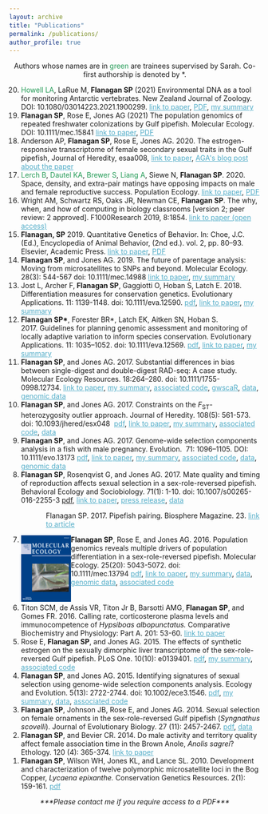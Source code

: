 ```yaml
---
layout: archive
title: "Publications"
permalink: /publications/
author_profile: true
---
```


<p style="text-align: center;">
Authors whose names are in <span style="color:#239B56">green</span> are trainees supervised by Sarah. 
Co-first authorship is denoted by *.
</p>

<ol reversed>
  
  <li> <span style="color:#239B56">Howell LA</span>, LaRue M, <strong>Flanagan SP</strong> (2021) Environmental DNA as a tool for monitoring Antarctic vertebrates. New Zealand Journal of Zoology. DOI: 10.1080/03014223.2021.1900299. <a href="https://doi.org/10.1080/03014223.2021.1900299" target="_blank" rel="noopener" style="color: rgb(82, 173, 200)">link to paper</a>, <a href="https://github.com/flanagan-lab/flanagan-lab.github.io/blob/master/pdfs/Howell%20et%20al%202021%20-%20environmental%20DNA%20as%20a%20monitoring%20tool.pdf" target="_blank" rel="noreferrer noopener" aria-label="PDF (opens in a new tab)" style="color: rgb(82, 173, 200)">PDF</a>, <a href="https://sarahpflanagan.wordpress.com/2021/06/23/edna-antarctica/" target="_blank" rel="noreferrer noopener" aria-label="my summary (opens in a new tab)" style="color: rgb(82, 173, 200)">my summary</a> </li>

  <li> <strong>Flanagan SP</strong>, Rose E, Jones AG (2021) The population genomics of repeated freshwater colonizations by Gulf pipefish. Molecular Ecology. DOI: 10.1111/mec.15841 <a href="http://doi.org/10.1111/mec.15841" target="_blank" rel="noopener" style="color: rgb(82, 173, 200)">link to paper</a>, <a href="https://github.com/flanagan-lab/flanagan-lab.github.io/blob/master/pdfs/Flanagan%20et%20al%202021%20-%20fwsw%20ACCEPTED.pdf" target="_blank" rel="noreferrer noopener" aria-label="PDF (accepted version)" style="color: rgb(82, 173, 200)">PDF</a> </li>

  <li> Anderson AP, <strong>Flanagan SP</strong>, Rose E, Jones AG. 2020. The estrogen-responsive transcriptome of female secondary sexual traits in the Gulf pipefish, Journal of Heredity, esaa008, <a href="https://academic.oup.com/jhered/advance-article-abstract/doi/10.1093/jhered/esaa008/5775491" target="_blank" rel="noopener" style="color: rgb(82, 173, 200)">link to paper</a>, <a href="http://blog.theaga.org/to-band-or-not-to-band-what-drives-the-expression-of-fashion-accessories-in-female-pipefish/" target="_blank" rel="noreferrer noopener" aria-label="AGA blog post (opens in a new tab)" style="color: rgb(82, 173, 200)">AGA's blog post about the paper</a> </li>

  <li> <span style="color:#239B56">Lerch B</span>, <span style="color:#239B56">Dautel KA</span>, <span style="color:#239B56">Brewer S</span>, <span style="color:#239B56">Liang A</span>, Siewe N, <strong>Flanagan SP</strong>. 2020. Space, density, and extra-pair matings have opposing impacts on male and female reproductive success. Population Ecology. <a href="https://esj-journals.onlinelibrary.wiley.com/doi/abs/10.1002/1438-390X.12047" target="_blank" rel="noopener" style="color: rgb(82, 173, 200)">link to paper</a>, <a href="https://github.com/flanagan-lab/flanagan-lab.github.io/blob/master/pdfs/Lerch%20et%20al%202020.pdf" target="_blank" rel="noreferrer noopener" aria-label="PDF" style="color: rgb(82, 173, 200)">PDF</a>  </li>

  <li> Wright AM, Schwartz RS, Oaks JR, Newman CE, <strong>Flanagan SP</strong>. The why, when, and how of computing in biology classrooms [version 2; peer review: 2 approved]. F1000Research 2019, 8:1854. <a href="https://doi.org/10.12688/f1000research.20873.1" target="_blank" rel="noopener" style="color: rgb(82, 173, 200)">link to paper (open access)</a> </li>
  
  <li> <strong>Flanagan, SP</strong> 2019. Quantitative Genetics of Behavior. In: Choe, J.C. (Ed.), Encyclopedia of Animal Behavior, (2nd ed.). vol. 2, pp. 80–93. Elsevier, Academic Press. <a href="https://www.elsevier.com/books/encyclopedia-of-animal-behavior/choe/978-0-12-813251-7" target="_blank" rel="noopener" style="color: rgb(82, 173, 200)">link to paper</a>, <a href="https://sarahpflanagan.files.wordpress.com/2019/11/flanagan-2019-bookchapter.pdf" target="_blank" rel="noreferrer noopener" aria-label="PDF (opens in a new tab)" style="color: rgb(82, 173, 200)">PDF</a> </li>
  
  <li> <strong>Flanagan SP</strong>, and Jones AG. 2019. The future of parentage analysis: Moving from microsatellites to SNPs and beyond. Molecular Ecology. 28(3): 544-567 doi: 10.1111/mec.14988 
    <a href="https://onlinelibrary.wiley.com/doi/abs/10.1111/mec.14988" target="_blank" rel="noopener" style="color: rgb(82, 173, 200)">link to paper</a>, <a href="https://sarahpflanagan.wordpress.com/2019/01/21/a-review-of-parentage-analysis/" target="_blank" rel="noreferrer noopener" aria-label="my summary (opens in a new tab)" style="color: rgb(82, 173, 200)">my summary</a></li>
  
  <li> Jost L, Archer F,<strong> Flanagan SP</strong>, Gaggiotti O, Hoban S, Latch E. 2018. Differentiation measures for conservation genetics. Evolutionary Applications. 11: 1139-1148. doi: 10.1111/eva.12590. 
    <a title="Jost_et_al-2018-Evolutionary_Applications" href="https://sarahpflanagan.files.wordpress.com/2018/02/jost_et_al-2018-evolutionary_applications.pdf" target="_blank" rel="noopener" style="color: rgb(82, 173, 200)">pdf</a>, <a href="http://onlinelibrary.wiley.com/doi/10.1111/eva.12590/full" target="_blank" rel="noopener" style="color: rgb(82, 173, 200)">link to paper</a>, <a href="https://sarahpflanagan.wordpress.com/2017/12/22/how-can-modern-genetic-tools-be-used-in-conservation-assessment-and-monitoring/" target="_blank" rel="noopener" style="color: rgb(82, 173, 200)">my summary</a> </li>

  <li> <strong><span class="author">Flanagan SP*</span></strong>, <span class="author">Forester BR*</span>, <span class="author">Latch EK</span>, <span class="author">Aitken SN</span>, <span class="author">Hoban S</span>. 2017. <span class="articleTitle">Guidelines for planning genomic assessment and monitoring of locally adaptive variation to inform species conservation</span>. <span class="journalTitle">Evolutionary Applications</span>. <span class="vol">11</span>: <span class="pageFirst">1035</span>–<span class="pageLast">1052</span>. doi: 10.1111/eva.12569. 
    <a title="Flanagan_et_al-2017-Evolutionary_Applications" href="https://sarahpflanagan.files.wordpress.com/2017/12/flanagan_et_al-2017-evolutionary_applications.pdf" target="_blank" rel="noopener" style="color: rgb(82, 173, 200)">pdf</a>, <a href="http://onlinelibrary.wiley.com/doi/10.1111/eva.12569/full" target="_blank" rel="noopener" style="color: rgb(82, 173, 200)">link to paper</a>, <a href="https://sarahpflanagan.wordpress.com/2017/12/22/how-can-modern-genetic-tools-be-used-in-conservation-assessment-and-monitoring/" target="_blank" rel="noopener" style="color: rgb(82, 173, 200)">my summary</a> </li>

  <li> <strong>Flanagan SP</strong>, and Jones AG. 2017. Substantial differences in bias between single-digest and double-digest RAD-seq: A case study. Molecular Ecology Resources. <span class="vol">18</span>:<span class="pageFirst">264</span>–<span class="pageLast">280</span>. doi: 10.1111/1755-0998.12734. <a href="http://onlinelibrary.wiley.com/doi/10.1111/1755-0998.12734/full" target="_blank" rel="noopener" style="color: rgb(82, 173, 200)">link to paper</a>, <a href="https://sarahpflanagan.wordpress.com/2017/12/13/rad-seq-in-pipefish-a-cautionary-tale/" target="_blank" rel="noopener" style="color: rgb(82, 173, 200)">my summary</a>, <a href="https://github.com/spflanagan/SCA" target="_blank" rel="noopener" style="color: rgb(82, 173, 200)">associated code</a>, <a href="https://github.com/spflanagan/gwscaR" target="_blank" rel="noopener" style="color: rgb(82, 173, 200)">gwscaR</a>, <a href="https://doi.org/10.5061/dryad.qf916" target="_blank" rel="noopener" style="color: rgb(82, 173, 200)">data</a>, <a href="https://www.ncbi.nlm.nih.gov/sra/?term=SRP096542" target="_blank" rel="noopener" style="color: rgb(82, 173, 200)">genomic data</a></li>

  <li> <strong>Flanagan SP</strong>, and Jones AG. 2017. Constraints on the <em>F</em><sub>ST</sub>-heterozygosity outlier approach. Journal of Heredity. 108(5): 561-573. doi: 10.1093/jhered/esx048  <a title="Flanagan and Jones 2017 JHeredity" href="https://sarahpflanagan.files.wordpress.com/2018/01/flanagan-and-jones-2017-jheredity.pdf" target="_blank" rel="noopener" style="color: rgb(82, 173, 200)">pdf</a>, <a href="https://academic.oup.com//jhered/article/doi/10.1093/jhered/esx048/3806805/Constraints-on-the-FSTHeterozygosity-Outlier?guestAccessKey=bb60bd3f-bdc2-4673-9b74-92efefd04db0" target="_blank" rel="noopener" style="color: rgb(82, 173, 200)">link to paper</a>, <a href="https://sarahpflanagan.wordpress.com/2017/06/07/finding-limitations-with-common-analysis-methods-my-new-paper/" target="_blank" rel="noopener" style="color: rgb(82, 173, 200)">my summary</a>, <a href="https://github.com/spflanagan/fsthet_analysis" target="_blank" rel="noopener" style="color: rgb(82, 173, 200)">associated code</a>, <a href="http://datadryad.org/handle/10255/dryad.103085" target="_blank" rel="noopener" style="color: rgb(82, 173, 200)">data</a> </li>

  <li> <strong>Flanagan SP</strong>, and Jones AG. 2017. Genome-wide selection components analysis in a fish with male pregnancy. Evolution.  71: 1096–1105. DOI: 10.1111/evo.13173 <a title="Flanagan and Jones 2017 Evolution" href="https://sarahpflanagan.files.wordpress.com/2018/01/flanagan-and-jones-2017-evolution.pdf" target="_blank" rel="noopener" style="color: rgb(82, 173, 200)">pdf</a>, <a href="http://onlinelibrary.wiley.com/doi/10.1111/evo.13173/abstract;jsessionid=9B5AF79B09D88A653C1963FE810C7B31.f02t03" target="_blank" rel="noopener" style="color: rgb(82, 173, 200)">link to paper</a>, <a href="https://sarahpflanagan.wordpress.com/2017/02/06/understanding-the-different-components-of-selection/" target="_blank" rel="noopener" style="color: rgb(82, 173, 200)">my summary</a>, <a href="https://zenodo.org/record/200439" target="_blank" rel="noopener" style="color: rgb(82, 173, 200)">associated code</a>, <a href="http://dx.doi.org/10.5061/dryad.5c1tj" target="_blank" rel="noopener" style="color: rgb(82, 173, 200)">data</a>, <a href="https://trace.ncbi.nlm.nih.gov/Traces/sra_sub/sub.cgi?acc=SRP096542&focus=SRP096542&from=list&action=show:STUDY" target="_blank" rel="noopener" style="color: rgb(82, 173, 200)">genomic data</a> </li>

  <li> <strong>Flanagan SP</strong>, Rosenqvist G, and Jones AG. 2017. Mate quality and timing of reproduction affects sexual selection in a sex-role-reversed pipefish. Behavioral Ecology and Sociobiology. 71(1): 1-10. doi: 10.1007/s00265-016-2255-3 <a title="Flanagan et al 2017" href="https://sarahpflanagan.files.wordpress.com/2017/12/flanagan-et-al-2017.pdf" target="_blank" rel="noopener">pdf</a>, <a href="http://rdcu.be/n8go" target="_blank" rel="noopener" style="color: rgb(82, 173, 200)">link to paper</a>, <a href="http://www.nimbios.org/press/FS_pipefish" target="_blank" rel="noopener" style="color: rgb(82, 173, 200)">press release</a>, <a href="http://dx.doi.org/10.5061/dryad.5ff20" target="_blank" rel="noopener" style="color: rgb(82, 173, 200)">data</a></li>
<p style="padding-left: 50px;">Flanagan SP. 2017. Pipefish pairing. Biosphere Magazine. 23. <a title="biosphere-pipefish-pairing" href="https://sarahpflanagan.files.wordpress.com/2016/09/biosphere-pipefish-pairing.pdf" target="_blank" rel="noopener" style="color: rgb(82, 173, 200)">link to article</a></p>

  <li><img align="left" src='/images/mecover.gif' height='133' width='100'> <strong>Flanagan SP</strong>, Rose E, and Jones AG. 2016. Population genomics reveals multiple drivers of population differentiation in a sex-role-reversed pipefish. Molecular Ecology. 25(20): 5043-5072. doi: 10.1111/mec.13794 <a title="Flanagan et al 2016" href="https://sarahpflanagan.files.wordpress.com/2018/01/flanagan-et-al-2016.pdf" target="_blank" rel="noopener" style="color: rgb(82, 173, 200)">pdf</a>, <a href="http://onlinelibrary.wiley.com/doi/10.1111/mec.13794/abstract" target="_blank" rel="noopener noreferrer" style="color: rgb(82, 173, 200)">link to paper</a>, <a href="https://sarahpflanagan.wordpress.com/2016/11/04/population-genomics-what-is-it-and-why-should-you-care/" target="_blank" rel="noopener" style="color: rgb(82, 173, 200)">my summary</a>, <a href="http://dx.doi.org/10.5061/dryad.38nh3" target="_blank" rel="noopener" style="color: rgb(82, 173, 200)">data</a>, <a href="https://www.ncbi.nlm.nih.gov/bioproject/PRJNA327313" target="_blank" rel="noopener" style="color: rgb(82, 173, 200)">genomic data</a>, <a href="https://zenodo.org/badge/latestdoi/51271165" target="_blank" rel="noopener" style="color: rgb(82, 173, 200)">associated code</a> </li>
<br>
<br>
  <li> Titon SCM, de Assis VR, Titon Jr B, Barsotti AMG, <strong>Flanagan SP</strong>, and Gomes FR. 2016<em>. </em>Calling rate, corticosterone plasma levels and immunocompetence of <em>Hypsiboas albopunctatus. </em>Comparative Biochemistry and Physiology: Part A. 201: 53-60. <a href="https://www.researchgate.net/publication/304576639_Calling_rate_corticosterone_plasma_levels_and_immunocompetence_of_Hypsiboas_albopunctatus" target="_blank" rel="noopener noreferrer" style="color: rgb(82, 173, 200)">link to paper</a> </li>

  <li> Rose E, <strong>Flanagan SP</strong>, and Jones AG. 2015<em>. </em>The effects of synthetic estrogen on the sexually dimorphic liver transcriptome of the sex-role-reversed Gulf pipefish. PLoS One. 10(10): e0139401. <a href="https://sarahpflanagan.files.wordpress.com/2016/09/journal-pone-0139401.pdf" target="_blank" rel="noopener noreferrer" style="color: rgb(82, 173, 200)">pdf</a>, <a href="https://sarahpflanagan.wordpress.com/2015/11/11/estrogen-and-its-effects-on-gene-expression-in-pipefish-livers/" target="_blank" rel="noopener noreferrer" style="color: rgb(82, 173, 200)">my summary</a>, <a href="https://github.com/spflanagan/RNAseq_analysis" target="_blank" rel="noopener noreferrer" style="color: rgb(82, 173, 200)">associated code</a> </li>

  <li> <strong>Flanagan SP</strong>, and Jones AG. 2015. Identifying signatures of sexual selection using genome-wide selection components analysis. Ecology and Evolution. 5(13): 2722-2744. doi: 10.1002/ece3.1546. <a href="https://sarahpflanagan.files.wordpress.com/2016/09/ece30005-2722.pdf" target="_blank" rel="noopener noreferrer" style="color: rgb(82, 173, 200)">pdf</a>, <a href="https://sarahpflanagan.wordpress.com/2015/06/22/my-new-paper/" target="_blank" rel="noopener noreferrer" style="color: rgb(82, 173, 200)">my summary</a>, <a href="http://dx.doi.org/10.5061/dryad.5k84d" target="_blank" rel="noopener noreferrer" style="color: rgb(82, 173, 200)">data</a>, <a href="https://github.com/spflanagan/gwsca_simulation_model" target="_blank" rel="noopener noreferrer" style="color: rgb(82, 173, 200)">associated code</a> </li>

  <li> <strong>Flanagan SP</strong>, Johnson JB, Rose E, and Jones AG. 2014. Sexual selection on female ornaments in the sex-role-reversed Gulf pipefish (<em>Syngnathus scovelli</em>). Journal of Evolutionary Biology. 27 (11): 2457-2467. <a href="https://sarahpflanagan.files.wordpress.com/2019/08/flanagan_et_al-2014-journal_of_evolutionary_biology.pdf" target="_blank" rel="noopener noreferrer" style="color: rgb(82, 173, 200)">pdf</a>, <a href="http://datadryad.org/handle/10255/dryad.70138" target="_blank" rel="noopener noreferrer" style="color: rgb(82, 173, 200)">data</a> </li>

  <li> <strong>Flanagan SP</strong>, and Bevier CR. 2014. Do male activity and territory quality affect female association time in the Brown Anole, <em>Anolis sagrei</em>? Ethology. 120 (4): 365-374. <a href="http://onlinelibrary.wiley.com/doi/10.1111/eth.12213/abstract" target="_blank" rel="noopener noreferrer" style="color: rgb(82, 173, 200)">link to paper</a> </li>

  <li> <strong>Flanagan SP</strong>, Wilson WH, Jones KL, and Lance SL. 2010. Development and characterization of twelve polymorphic microsatellite loci in the Bog Copper, <em>Lycaena epixanthe. </em>Conservation Genetics Resources. 2(1): 159-161. <a href="https://sarahpflanagan.files.wordpress.com/2016/09/flanagan-et-al-2009.pdf" target="_blank" rel="noopener noreferrer" style="color: rgb(82, 173, 200)">pdf</a> </li>

</ol>

<p style="text-align: center;"><em>***Please contact me if you require access to a PDF***</em></p>
